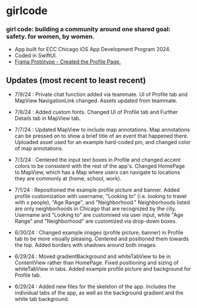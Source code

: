# girlcode


### girl code: building a community around one shared goal: safety. for women, by women.

- App built for ECC Chicago iOS App Development Program 2024.
- Coded in SwiftUI.
- [Figma Prototype - Created the Profile Page.](https://www.figma.com/design/jzO1ycIUzJq9XcUC1xcrki/GirlCode?node-id=13-10&t=VaVS19D4h0Wy4heV-1)


## Updates (most recent to least recent)

- 7/9/24 : Private chat function added via teammate. UI of Profile tab and MapView NavigationLink changed. Assets updated from teammate.

- 7/8/24 : Added custom fonts. Changed UI of Profile tab and Further Details tab in MapView tab. 

- 7/7/24 : Updated MapView to include map annotations. Map annotations can be pressed on to show a brief title of an event that happened there. Uploaded asset used for an example hard-coded pin, and changed color of map annotations. 

- 7/3/24 : Centered the input text boxes in Profile and changed accent colors to be consistent with the rest of the app's. Changed HomePage to MapView, which has a Map where users can navigate to locations they are commonly at (home, school, work). 

- 7/1/24 : Repositioned the example profile picture and banner. Added profile customization with username, "Looking to" (i.e. looking to travel with x people), "Age Range", and "Neighborhood." Neighborhoods listed are only neighborhoods in Chicago that are recognized by the city. Username and "Looking to" are customixed via user input, while "Age Range" and "Neighborhood" are customized via drop-down boxes. 

- 6/30/24 : Changed example images (profile picture, banner) in Profile tab to be more visually pleasing. Centered and positioned them towards the top. Added borders with shadows around both images. 

- 6/29/24 : Moved gradientBackground and whiteTabView to be in ContentView rather than HomePage. Fixed positioning and sizing of whiteTabView in tabs. Added example profile picture and background for Profile tab.

- 6/29/24 : Added new files for the skeleton of the app. Includes the individual tabs of the app, as well as the background gradient and the white tab background.
